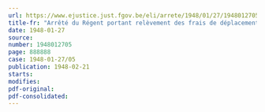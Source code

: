 ```yaml
---
url: https://www.ejustice.just.fgov.be/eli/arrete/1948/01/27/1948012705/justel
title-fr: "Arrêté du Régent portant relèvement des frais de déplacement alloues aux victimes d'accidents du travail appelées à se déplacer pour comparaître devant les commissions arbitrales instituées par certaines caisses communes d'assurance contre les accidents du travail"
date: 1948-01-27
source:
number: 1948012705
page: 888888
case: 1948-01-27/05
publication: 1948-02-21
starts:
modifies:
pdf-original:
pdf-consolidated:
---
```


